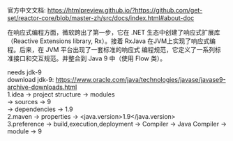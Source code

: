 官方中文文档: https://htmlpreview.github.io/?https://github.com/get-set/reactor-core/blob/master-zh/src/docs/index.html#about-doc  

在响应式编程方面，微软跨出了第一步，它在 .NET 生态中创建了响应式扩展库（Reactive Extensions library, Rx）。接着 RxJava 在JVM上实现了响应式编程。后来，在 JVM 平台出现了一套标准的响应式 编程规范，它定义了一系列标准接口和交互规范。并整合到 Java 9 中（使用 Flow 类）。  

needs jdk-9  
download jdk-9: https://www.oracle.com/java/technologies/javase/javase9-archive-downloads.html  
1.idea -> project structure -> modules   
-> sources -> 9  
-> dependencies -> 1.9  
2.maven -> properties -> <java.version>1.9</java.version>  
3.preference -> build,execution,deployment -> Compiler -> Java Compiler -> module -> 9  